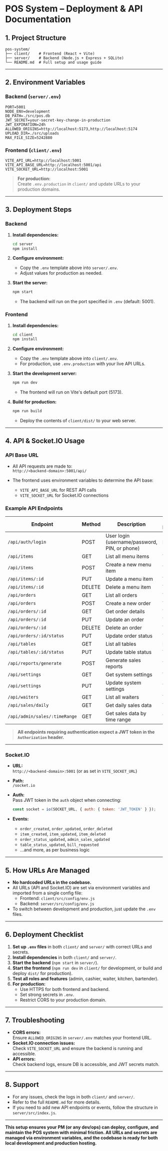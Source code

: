 # POS System – Deployment & API Documentation

## 1. Project Structure

```
pos-system/
├── client/    # Frontend (React + Vite)
├── server/    # Backend (Node.js + Express + SQLite)
└── README.md  # Full setup and usage guide
```

---

## 2. Environment Variables

### Backend (`server/.env`)
```env
PORT=5001
NODE_ENV=development
DB_PATH=./src/pos.db
JWT_SECRET=your-secret-key-change-in-production
JWT_EXPIRATION=24h
ALLOWED_ORIGINS=http://localhost:5173,http://localhost:5174
UPLOAD_DIR=./src/uploads
MAX_FILE_SIZE=5242880
```

### Frontend (`client/.env`)
```env
VITE_API_URL=http://localhost:5001
VITE_API_BASE_URL=http://localhost:5001/api
VITE_SOCKET_URL=http://localhost:5001
```

> **For production:**  
> Create `.env.production` in `client/` and update URLs to your production domains.

---

## 3. Deployment Steps

### Backend

1. **Install dependencies:**
   ```bash
   cd server
   npm install
   ```

2. **Configure environment:**
   - Copy the `.env` template above into `server/.env`.
   - Adjust values for production as needed.

3. **Start the server:**
   ```bash
   npm start
   ```
   - The backend will run on the port specified in `.env` (default: 5001).

### Frontend

1. **Install dependencies:**
   ```bash
   cd client
   npm install
   ```

2. **Configure environment:**
   - Copy the `.env` template above into `client/.env`.
   - For production, use `.env.production` with your live API URLs.

3. **Start the development server:**
   ```bash
   npm run dev
   ```
   - The frontend will run on Vite's default port (5173).

4. **Build for production:**
   ```bash
   npm run build
   ```
   - Deploy the contents of `client/dist/` to your web server.

---

## 4. API & Socket.IO Usage

### API Base URL

- All API requests are made to:  
  `http://<backend-domain>:5001/api/`

- The frontend uses environment variables to determine the API base:
  - `VITE_API_BASE_URL` for REST API calls
  - `VITE_SOCKET_URL` for Socket.IO connections

### Example API Endpoints

| Endpoint                        | Method | Description                        | Auth Required | Roles         |
|----------------------------------|--------|------------------------------------|--------------|--------------|
| `/api/auth/login`                | POST   | User login (username/password, PIN, or phone) | No           | All          |
| `/api/items`                     | GET    | List all menu items                | Yes          | All          |
| `/api/items`                     | POST   | Create a new menu item             | Yes          | Admin        |
| `/api/items/:id`                 | PUT    | Update a menu item                 | Yes          | Admin        |
| `/api/items/:id`                 | DELETE | Delete a menu item                 | Yes          | Admin        |
| `/api/orders`                    | GET    | List all orders                    | Yes          | All          |
| `/api/orders`                    | POST   | Create a new order                 | Yes          | Cashier/Waiter|
| `/api/orders/:id`                | GET    | Get order details                  | Yes          | All          |
| `/api/orders/:id`                | PUT    | Update an order                    | Yes          | Admin        |
| `/api/orders/:id`                | DELETE | Delete an order                    | Yes          | Admin        |
| `/api/orders/:id/status`         | PUT    | Update order status                | Yes          | Cashier/Admin|
| `/api/tables`                    | GET    | List all tables                    | No           | All          |
| `/api/tables/:id/status`         | PUT    | Update table status                | Yes          | Waiter/Cashier/Admin |
| `/api/reports/generate`          | POST   | Generate sales reports             | Yes          | Admin        |
| `/api/settings`                  | GET    | Get system settings                | Yes          | Admin        |
| `/api/settings`                  | PUT    | Update system settings             | Yes          | Admin        |
| `/api/waiters`                   | GET    | List all waiters                   | Yes          | Cashier/Admin|
| `/api/sales/daily`               | GET    | Get daily sales data               | Yes          | Cashier/Admin|
| `/api/admin/sales/:timeRange`    | GET    | Get sales data by time range       | Yes          | Admin        |

> **All endpoints requiring authentication expect a JWT token in the `Authorization` header.**

---

### Socket.IO

- **URL:**  
  `http://<backend-domain>:5001` (or as set in `VITE_SOCKET_URL`)
- **Path:**  
  `/socket.io`
- **Auth:**  
  Pass JWT token in the `auth` object when connecting:
  ```js
  const socket = io(SOCKET_URL, { auth: { token: 'JWT_TOKEN' } });
  ```

- **Events:**
  - `order_created`, `order_updated`, `order_deleted`
  - `item_created`, `item_updated`, `item_deleted`
  - `order_status_updated`, `admin_sales_updated`
  - `table_status_updated`, `bill_requested`
  - ...and more, as per business logic

---

## 5. How URLs Are Managed

- **No hardcoded URLs in the codebase.**
- All URLs (API and Socket.IO) are set via environment variables and imported from a single config file:
  - Frontend: `client/src/config/env.js`
  - Backend: `server/src/config/env.js`
- To switch between development and production, just update the `.env` files.

---

## 6. Deployment Checklist

1. **Set up `.env` files** in both `client/` and `server/` with correct URLs and secrets.
2. **Install dependencies** in both `client/` and `server/`.
3. **Start the backend** (`npm start` in `server/`).
4. **Start the frontend** (`npm run dev` in `client/` for development, or build and deploy `dist/` for production).
5. **Test all roles and features** (admin, cashier, waiter, kitchen, bartender).
6. **For production:**  
   - Use HTTPS for both frontend and backend.
   - Set strong secrets in `.env`.
   - Restrict CORS to your production domain.

---

## 7. Troubleshooting

- **CORS errors:**  
  Ensure `ALLOWED_ORIGINS` in `server/.env` matches your frontend URL.
- **Socket.IO connection issues:**  
  Check `VITE_SOCKET_URL` and ensure the backend is running and accessible.
- **API errors:**  
  Check backend logs, ensure DB is accessible, and JWT secrets match.

---

## 8. Support

- For any issues, check the logs in both `client/` and `server/`.
- Refer to the full `README.md` for more details.
- If you need to add new API endpoints or events, follow the structure in `server/src/index.js`.

---

**This setup ensures your PM (or any dev/ops) can deploy, configure, and maintain the POS system with minimal friction. All URLs and secrets are managed via environment variables, and the codebase is ready for both local development and production hosting.** 